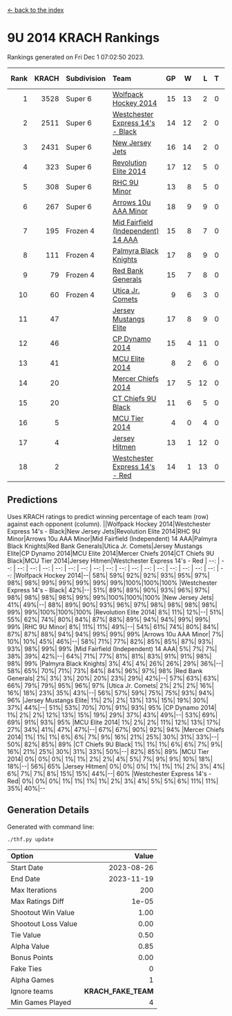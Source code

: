 [<- back to the index](readme.md)
# 9U 2014 KRACH Rankings
Rankings generated on Fri Dec  1 07:02:50 2023.

Rank|KRACH|Subdivision|Team|GP|W|L|T|OTW|OTL|SoS|Exp Wins|Win Diff
---:|---:|:---|:---|---:|---:|---:|---:|---:|---:|---:|---:|---:
1|3528|Super 6|[Wolfpack Hockey 2014](https://gamesheetstats.com/seasons/3664/teams/140871/schedule)|15|13|2|0|0|1|736|13.8|-0.0
2|2511|Super 6|[Westchester Express 14's - Black](https://gamesheetstats.com/seasons/3664/teams/140873/schedule)|14|12|2|0|2|0|722|12.8|-0.0
3|2431|Super 6|[New Jersey Jets](https://gamesheetstats.com/seasons/3664/teams/140881/schedule)|16|14|2|0|2|0|634|14.8|-0.0
4|323|Super 6|[Revolution Elite 2014](https://gamesheetstats.com/seasons/3664/teams/140880/schedule)|17|12|5|0|2|1|317|12.9|0.0
5|308|Super 6|[RHC 9U Minor](https://gamesheetstats.com/seasons/3664/teams/140876/schedule)|13|8|5|0|1|0|630|8.9|0.0
6|267|Super 6|[Arrows 10u AAA Minor](https://gamesheetstats.com/seasons/3664/teams/140872/schedule)|18|9|9|0|0|1|1095|9.9|0.0
7|195|Frozen 4|[Mid Fairfield (Independent) 14 AAA](https://gamesheetstats.com/seasons/3664/teams/140878/schedule)|15|8|7|0|1|0|653|8.9|0.0
8|111|Frozen 4|[Palmyra Black Knights](https://gamesheetstats.com/seasons/3664/teams/140875/schedule)|17|8|9|0|0|1|749|8.9|0.0
9|79|Frozen 4|[Red Bank Generals](https://gamesheetstats.com/seasons/3664/teams/140883/schedule)|15|7|8|0|0|1|471|7.9|0.0
10|60|Frozen 4|[Utica Jr. Comets](https://gamesheetstats.com/seasons/3664/teams/140884/schedule)|9|6|3|0|0|0|35|6.9|0.0
11|47||[Jersey Mustangs Elite](https://gamesheetstats.com/seasons/3664/teams/140888/schedule)|17|8|9|0|1|2|333|8.9|0.0
12|46||[CP Dynamo 2014](https://gamesheetstats.com/seasons/3664/teams/140877/schedule)|15|4|11|0|0|1|456|4.9|0.0
13|41||[MCU Elite 2014](https://gamesheetstats.com/seasons/3664/teams/140874/schedule)|8|2|6|0|0|1|1137|2.9|0.0
14|20||[Mercer Chiefs 2014](https://gamesheetstats.com/seasons/3664/teams/140885/schedule)|17|5|12|0|0|1|226|5.9|0.0
15|20||[CT Chiefs 9U Black](https://gamesheetstats.com/seasons/3664/teams/140886/schedule)|11|6|5|0|1|0|64|6.9|0.0
16|5||[MCU Tier 2014](https://gamesheetstats.com/seasons/3664/teams/140882/schedule)|4|0|4|0|0|0|981|0.9|0.0
17|4||[Jersey Hitmen](https://gamesheetstats.com/seasons/3664/teams/140879/schedule)|13|1|12|0|0|0|940|1.9|0.0
18|2||[Westchester Express 14's - Red](https://gamesheetstats.com/seasons/3664/teams/140887/schedule)|14|1|13|0|0|0|228|1.9|0.0

## Predictions
Uses KRACH ratings to predict winning percentage of each team (row) against each opponent (column).
||Wolfpack Hockey 2014|Westchester Express 14's - Black|New Jersey Jets|Revolution Elite 2014|RHC 9U Minor|Arrows 10u AAA Minor|Mid Fairfield (Independent) 14 AAA|Palmyra Black Knights|Red Bank Generals|Utica Jr. Comets|Jersey Mustangs Elite|CP Dynamo 2014|MCU Elite 2014|Mercer Chiefs 2014|CT Chiefs 9U Black|MCU Tier 2014|Jersey Hitmen|Westchester Express 14's - Red
| --: | --: | --: | --: | --: | --: | --: | --: | --: | --: | --: | --: | --: | --: | --: | --: | --: | --: | --: 
|Wolfpack Hockey 2014|--| 58%| 59%| 92%| 92%| 93%| 95%| 97%| 98%| 98%| 99%| 99%| 99%| 99%| 99%|100%|100%|100%
|Westchester Express 14's - Black| 42%|--| 51%| 89%| 89%| 90%| 93%| 96%| 97%| 98%| 98%| 98%| 98%| 99%| 99%|100%|100%|100%
|New Jersey Jets| 41%| 49%|--| 88%| 89%| 90%| 93%| 96%| 97%| 98%| 98%| 98%| 98%| 99%| 99%|100%|100%|100%
|Revolution Elite 2014|  8%| 11%| 12%|--| 51%| 55%| 62%| 74%| 80%| 84%| 87%| 88%| 89%| 94%| 94%| 99%| 99%| 99%
|RHC 9U Minor|  8%| 11%| 11%| 49%|--| 54%| 61%| 74%| 80%| 84%| 87%| 87%| 88%| 94%| 94%| 99%| 99%| 99%
|Arrows 10u AAA Minor|  7%| 10%| 10%| 45%| 46%|--| 58%| 71%| 77%| 82%| 85%| 85%| 87%| 93%| 93%| 98%| 99%| 99%
|Mid Fairfield (Independent) 14 AAA|  5%|  7%|  7%| 38%| 39%| 42%|--| 64%| 71%| 77%| 81%| 81%| 83%| 91%| 91%| 98%| 98%| 99%
|Palmyra Black Knights|  3%|  4%|  4%| 26%| 26%| 29%| 36%|--| 58%| 65%| 70%| 71%| 73%| 84%| 84%| 96%| 97%| 98%
|Red Bank Generals|  2%|  3%|  3%| 20%| 20%| 23%| 29%| 42%|--| 57%| 63%| 63%| 66%| 79%| 79%| 95%| 96%| 97%
|Utica Jr. Comets|  2%|  2%|  2%| 16%| 16%| 18%| 23%| 35%| 43%|--| 56%| 57%| 59%| 75%| 75%| 93%| 94%| 96%
|Jersey Mustangs Elite|  1%|  2%|  2%| 13%| 13%| 15%| 19%| 30%| 37%| 44%|--| 51%| 53%| 70%| 70%| 91%| 93%| 95%
|CP Dynamo 2014|  1%|  2%|  2%| 12%| 13%| 15%| 19%| 29%| 37%| 43%| 49%|--| 53%| 69%| 69%| 91%| 93%| 95%
|MCU Elite 2014|  1%|  2%|  2%| 11%| 12%| 13%| 17%| 27%| 34%| 41%| 47%| 47%|--| 67%| 67%| 90%| 92%| 94%
|Mercer Chiefs 2014|  1%|  1%|  1%|  6%|  6%|  7%|  9%| 16%| 21%| 25%| 30%| 31%| 33%|--| 50%| 82%| 85%| 89%
|CT Chiefs 9U Black|  1%|  1%|  1%|  6%|  6%|  7%|  9%| 16%| 21%| 25%| 30%| 31%| 33%| 50%|--| 82%| 85%| 89%
|MCU Tier 2014|  0%|  0%|  0%|  1%|  1%|  2%|  2%|  4%|  5%|  7%|  9%|  9%| 10%| 18%| 18%|--| 56%| 65%
|Jersey Hitmen|  0%|  0%|  0%|  1%|  1%|  1%|  2%|  3%|  4%|  6%|  7%|  7%|  8%| 15%| 15%| 44%|--| 60%
|Westchester Express 14's - Red|  0%|  0%|  0%|  1%|  1%|  1%|  1%|  2%|  3%|  4%|  5%|  5%|  6%| 11%| 11%| 35%| 40%|--

## Generation Details

Generated with command line:
```
./thf.py update
```

| Option | Value |
| :----- | ----: |
| Start Date | 2023-08-26 |
| End Date | 2023-11-19 |
| Max Iterations | 200 |
| Max Ratings Diff | 1e-05 |
| Shootout Win Value | 1.00 |
| Shootout Loss Value | 0.00 |
| Tie Value | 0.50 |
| Alpha Value | 0.85 |
| Bonus Points | 0.00 |
| Fake Ties | 0 |
| Alpha Games | 1 |
| Ignore teams | __KRACH_FAKE_TEAM__ |
| Min Games Played | 4 |

